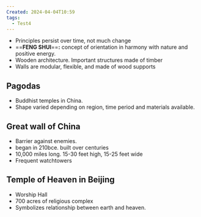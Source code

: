 ```yaml
---
Created: 2024-04-04T10:59
tags:
  - Test4
---
```

- Principles persist over time, not much change
- ==**FENG SHUI**==**:** concept of orientation in harmony with nature and positive energy.
- Wooden architecture. Important structures made of timber
- Walls are modular, flexible, and made of wood supports

  

## Pagodas

- Buddhist temples in China.
- Shape varied depending on region, time period and materials available.

## Great wall of China

- Barrier against enemies.
- began in 210bce. built over centuries
- 10,000 miles long. 15-30 feet high, 15-25 feet wide
- Frequent watchtowers

## Temple of Heaven in Beijing

- Worship Hall
- 700 acres of religious complex
- Symbolizes relationship between earth and heaven.